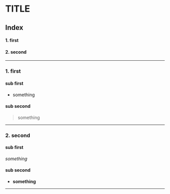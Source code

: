 TITLE
=========

## Index

#### 1. first
#### 2. second

***

### 1. first

#### sub first
* something
  
  
#### sub second
> something
  
***

### 2. second

#### sub first

*something*

#### sub second
* __something__  

***

